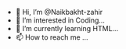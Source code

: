 - 👋 Hi, I’m @Naikbakht-zahir
- 👀 I’m interested in Coding...
- 🌱 I’m currently learning HTML...
- 📫 How to reach me ...

<!---
Naikbakht-zahir/Naikbakht-zahir is a ✨ special ✨ repository because its `README.md` (this file) appears on your GitHub profile.
You can click the Preview link to take a look at your changes.
--->
